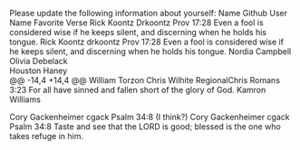 Please update the following information about yourself:
Name	Github User Name	Favorite Verse
Rick Koontz	Drkoontz	Prov 17:28  Even a fool is considered wise if he keeps silent, and discerning when he holds his tongue.
Rick Koontz	drkoontz	Prov 17:28  Even a fool is considered wise if he keeps silent, and discerning when he holds his tongue.
Nordia Campbell		
Olivia Debelack		
Houston Haney		
@@ -14,4 +14,4 @@ William Torzon
Chris Wilhite		RegionalChris   Romans 3:23 For all have sinned and fallen short of the glory of God.
Kamron Williams		

Cory Gackenheimer		cgack					Psalm 34:8 (I think?)
Cory Gackenheimer		cgack					Psalm 34:8 Taste and see that the LORD is good; blessed is the one who takes refuge in him.
